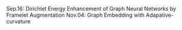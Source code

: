 Sep.16: Dirichlet Energy Enhancement of Graph Neural Networks by Framelet Augmentation 
Nov.04: Graph Embedding with Adapative-curvature
